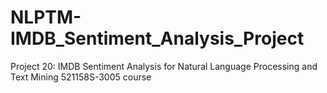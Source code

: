# NLPTM-IMDB_Sentiment_Analysis_Project
Project 20: IMDB Sentiment Analysis for Natural Language Processing and Text Mining 521158S-3005 course
